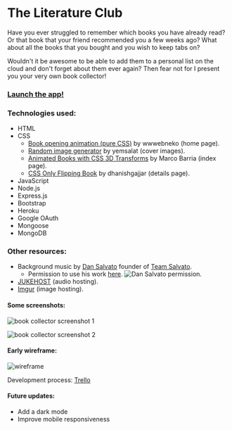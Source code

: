 <!-- # MEN Stack with OAuth Template

This is a MEN Stack template that includes OAuth.

Use this to go build things! 🚀

Add a .env file with the following:
```
DATABASE_URL=XXXXXXXXXXXXXXXXXXXXXXXXXXXXXXXXXXXXXXXXXXXXXXXXXXXXX
GOOGLE_CLIENT_ID=XXXXXXXXXXXXXXXXXXXXXXXXXXXXXXXXXXXXXXXXXXXXXXXXX
GOOGLE_SECRET=XXXXXXXXXXXXXXXXXXXXXXXX
GOOGLE_CALLBACK=XXXXXXXXXXXXXXXXXXXXXXXXXXXXXXXXXXXXXXXXXXXXXXXX
SESSION_SECRET=XXXXXXXXXXXXXXXXXXXXXXXXXXXXXXX
``` -->
# The Literature Club

Have you ever struggled to remember which books you have already read? Or that book that your friend recommended you a few weeks ago? What about all the books that you bought and you wish to keep tabs on?

Wouldn't it be awesome to be able to add them to a personal list on the cloud and don't forget about them ever again? Then fear not for I present you your very own book collector!


### [Launch the app!](https://book-tracker-sei.herokuapp.com/)


### Technologies used:
* HTML
* CSS
  * [Book opening animation (pure CSS)](https://codepen.io/wwwebneko/pen/XjOZZK) by wwwebneko (home page).
  * [Random image generator](https://codepen.io/yemsalat/pen/XJYpBJ/) by yemsalat (cover images).
  * [Animated Books with CSS 3D Transforms](http://tympanus.net/codrops/2013/07/11/animated-books-with-css-3d-transforms/) by Marco Barria (index page).
  * [CSS Only Flipping Book](https://codepen.io/dhanishgajjar/pen/bjaYYo) by dhanishgajjar (details page).
* JavaScript
* Node.js
* Express.js
* Bootstrap
* Heroku
* Google OAuth
* Mongoose
* MongoDB

### Other resources:
* Background music by [Dan Salvato](https://twitter.com/dansalvato) founder of [Team Salvato](https://twitter.com/TeamSalvato).
  * Permission to use his work [here](https://twitter.com/dansalvato/status/939387069779947520?lang=en).
  ![Dan Salvato permission](https://i.imgur.com/cp084tJ.png).
* [JUKEHOST](https://jukehost.co.uk/login?r=/library) (audio hosting).
* [Imgur](https://imgur.com/) (image hosting).

#### Some screenshots:

![book collector screenshot 1](https://i.imgur.com/Z5a7NZy.png)


![book collector screenshot 2](https://i.imgur.com/yjL7Gnv.png)



#### Early wireframe:
![wireframe](https://i.imgur.com/iHlxgWf.png)

Development process: [Trello](https://trello.com/b/Gbi8CUai/unit-2-project)


#### Future updates:
* Add a dark mode
* Improve mobile responsiveness
